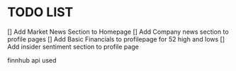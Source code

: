 # TODO LIST

[] Add Market News Section to Homepage
[] Add Company news section to profile pages
[] Add Basic Financials to profilepage for 52 high and lows 
[] Add insider sentiment section to profile page

finnhub api used

